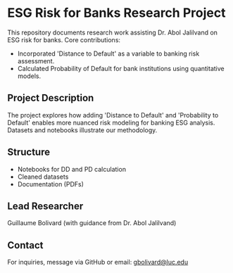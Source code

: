 # ESG Risk for Banks Research Project

This repository documents research work assisting Dr. Abol Jalilvand on ESG risk for banks. Core contributions:
- Incorporated 'Distance to Default' as a variable to banking risk assessment.
- Calculated Probability of Default for bank institutions using quantitative models.

## Project Description
The project explores how adding 'Distance to Default' and 'Probability to Default' enables more nuanced risk modeling for banking ESG analysis. Datasets and notebooks illustrate our methodology.

## Structure
- Notebooks for DD and PD calculation
- Cleaned datasets
- Documentation (PDFs)

## Lead Researcher
Guillaume Bolivard (with guidance from Dr. Abol Jalilvand)

## Contact
For inquiries, message via GitHub or email: gbolivard@luc.edu
